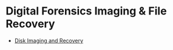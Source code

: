 # Digital Forensics Imaging & File Recovery

- [Disk Imaging and Recovery](disk_imaging_and_recovery/course_disk_imaging_and_recovery.md)
